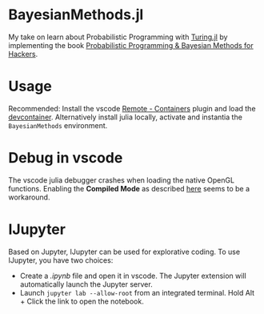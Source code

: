 # BayesianMethods.jl
My take on learn about Probabilistic Programming with [Turing.jl](https://turing.ml/dev/) by implementing the book [Probabilistic Programming & Bayesian Methods for Hackers](https://camdavidsonpilon.github.io/Probabilistic-Programming-and-Bayesian-Methods-for-Hackers/).

# Usage
Recommended: Install the vscode [Remote - Containers](https://marketplace.visualstudio.com/items?itemName=ms-vscode-remote.remote-containers) plugin and load the [devcontainer](https://code.visualstudio.com/docs/remote/containers).
Alternatively install julia locally, activate and instantia the `BayesianMethods` environment.

# Debug in vscode
The vscode julia debugger crashes when loading the native OpenGL functions.
Enabling the **Compiled Mode** as described [here](https://www.julia-vscode.org/docs/stable/userguide/debugging/) seems to be a workaround.

# IJupyter
Based on Jupyter, IJupyter can be used for explorative coding.
To use IJupyter, you have two choices:
- Create a *.ipynb* file and open it in vscode.
  The Jupyter extension will automatically launch the Jupyter server.
- Launch `jupyter lab --allow-root` from an integrated terminal.
  Hold Alt + Click the link to open the notebook.